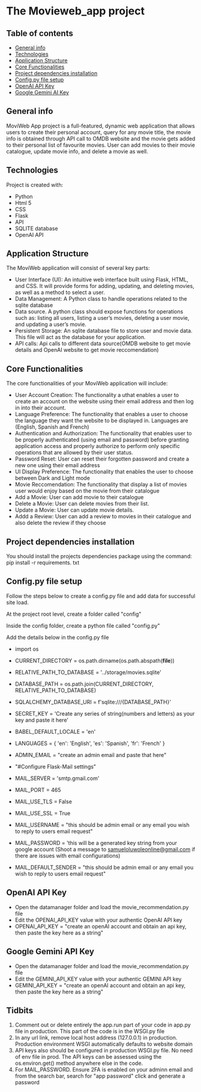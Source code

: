 # The Movieweb_app project

## Table of contents
* [General info](#general-info)
* [Technologies](#technologies)
* [Application Structure](#application-structure)
* [Core Functionalities](#core-functionalities)
* [Project dependencies installation](#project-dependencies-installation)
* [Config.py file setup](#config.py-file-setup)
* [OpenAI API Key](#openai-api-key)
* [Google Gemini AI Key](#google-gemini-api-key)

## General info
MoviWeb App project is a full-featured, dynamic web application that allows users to create their personal account, query for any movie title, the movie info is obtained through API call to OMDB website and the movie gets added to their personal list of favourite movies. User can add movies to their movie catalogue, update movie info, and delete a movie as well.

## Technologies
Project is created with:
* Python
* Html 5
* CSS
* Flask
* API
* SQLITE database
* OpenAI API 
	
## Application Structure

The MoviWeb application will consist of several key parts:

* User Interface (UI): An intuitive web interface built using Flask, HTML, and CSS. It will provide forms for adding, updating, and deleting movies, as well as a method to select a user.
* Data Management: A Python class to handle operations related to the sqlite database
* Data source. A python class should expose functions for operations such as: listing all users, listing a user’s movies, deleting a user movie, and updating a user’s movie.
* Persistent Storage: An sqlite database file to store user and movie data. This file will act as the database for your application.
* API calls: Api calls to different data source(OMDB website to get movie details and OpenAI website to get movie reccomendation)
  
## Core Functionalities

The core functionalities of your MoviWeb application will include:

* User Account Creation: The functionality  a uthat enables a user to create an account on the website using their email address and then log in into their account.
* Language Preference: The functionality that enables a user to choose the language they want the website to be displayed in. Languages are (English, Spanish and French)
* Authentication and Authorization: The functionality that enables user to be properly authenticated (using email and password) before granting application access and properly authorize to perform only specific operations that are allowed by their user status.
* Password Reset: User can reset their forgotten password and create a new one using their email address
* UI Display Preference: The functionality that enables the user to choose between Dark and Light mode
* Movie Reccomendation: The functionality that display a list of movies user would enjoy based on the movie from their catalogue
* Add a Movie: User can add movie to their catalogue
* Delete a Movie: User can delete movies from their list.
* Update a Movie: User can update movie details.
* Addd a Review: User can add a review to movies in their catalogue and also delete the review if they choose

## Project dependencies installation

You should install the projects dependencies package using the command:
pip install -r requirements. txt

## Config.py file setup

Follow the steps below to create a config.py file and add data for successful site load.

At the project root level, create a folder called "config"

Inside the config folder, create a python file called "config.py"
  
Add the details below in the config.py file

* import os
* CURRENT_DIRECTORY = os.path.dirname(os.path.abspath(__file__))
* RELATIVE_PATH_TO_DATABASE = '../storage/movies.sqlite'
* DATABASE_PATH = os.path.join(CURRENT_DIRECTORY, RELATIVE_PATH_TO_DATABASE)
* SQLALCHEMY_DATABASE_URI = f'sqlite:///{DATABASE_PATH}'
* SECRET_KEY = 'Create any series of string(numbers and letters) as your key and paste it here'
* BABEL_DEFAULT_LOCALE = 'en'
* LANGUAGES = {
            'en': 'English',
            'es': 'Spanish',
            'fr': 'French'
                        }
  
* ADMIN_EMAIL = "create an admin email and paste that here"

* "#Configure Flask-Mail settings"
* MAIL_SERVER = 'smtp.gmail.com'
* MAIL_PORT = 465
* MAIL_USE_TLS = False
* MAIL_USE_SSL = True
* MAIL_USERNAME = "this should be admin email or any email you wish to reply to users email request"
* MAIL_PASSWORD = 'this will be a generated key string from your google account (Shoot a message to samueloluwoleonline@gmail.com if there are issues with email configurations)
* MAIL_DEFAULT_SENDER = "this should be admin email or any email you wish to reply to users email request" 

## OpenAI API Key

* Open the datamanager folder and load the movie_recommendation.py file 
* Edit the OPENAI_API_KEY value with your authentic OpenAI API key
* OPENAI_API_KEY = "create an openAI account and obtain an api key, then paste the key here as a string"

## Google Gemini API Key

* Open the datamanager folder and load the movie_recommendation.py file 
* Edit the GEMINI_API_KEY value with your authentic GEMINI API key
* GEMINI_API_KEY = "create an openAI account and obtain an api key, then paste the key here as a string"

## Tidbits
1. Comment out or delete entirely the app.run part of your code in app.py file in production. This part of the code is in the WSGI.py file 
2. In any url link, remove local host address (127.0.0.1) in production. Production environment WSGI automatically defaults to website domain
3. API keys also should be configured in production WSGI.py file. No need of env file in prod. The API keys can be assessed using the os.environ.get() method anywhere else in the code.
4. For MAIL_PASSWORD. Ensure 2FA is enabled on your adminn email and from the search bar, search for "app password" click and generate a password
